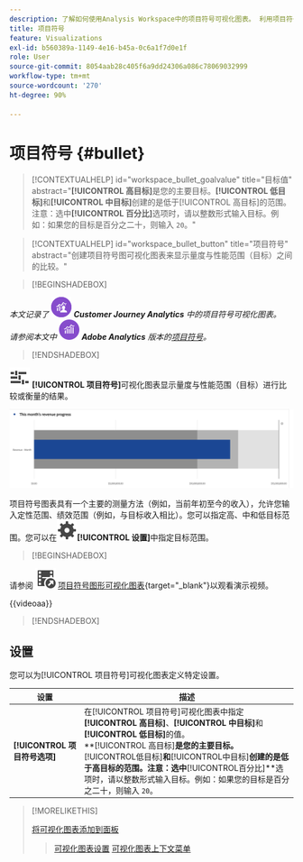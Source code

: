 ```yaml
---
description: 了解如何使用Analysis Workspace中的项目符号可视化图表。 利用项目符号可视化，可与其他性能范围（目标）进行比较或衡量。
title: 项目符号
feature: Visualizations
exl-id: b560389a-1149-4e16-b45a-0c6a1f7d0e1f
role: User
source-git-commit: 8054aab28c405f6a9dd24306a086c78069032999
workflow-type: tm+mt
source-wordcount: '270'
ht-degree: 90%

---
```


# 项目符号 {#bullet}

<!-- markdownlint-disable MD034 -->

>[!CONTEXTUALHELP]
>id="workspace_bullet_goalvalue"
>title="目标值"
>abstract="**[!UICONTROL 高目标]**&#x200B;是您的主要目标。**[!UICONTROL 低目标]**&#x200B;和&#x200B;**[!UICONTROL 中目标]**&#x200B;创建的是低于[!UICONTROL 高目标]的范围。注意：选中&#x200B;**[!UICONTROL 百分比]**&#x200B;选项时，请以整数形式输入目标。例如：如果您的目标是百分之二十，则输入 `20`。"

<!-- markdownlint-enable MD034 -->

<!-- markdownlint-disable MD034 -->

>[!CONTEXTUALHELP]
>id="workspace_bullet_button"
>title="项目符号"
>abstract="创建项目符号图可视化图表来显示量度与性能范围（目标）之间的比较。"

<!-- markdownlint-enable MD034 -->

>[!BEGINSHADEBOX]

_本文记录了_ ![CustomerJourneyAnalytics](/help/assets/icons/CustomerJourneyAnalytics.svg) _**Customer Journey Analytics** 中的项目符号可视化图表。_<br/>_请参阅本文中_ ![AdobeAnalytics](/help/assets/icons/AdobeAnalytics.svg) _**Adobe Analytics** 版本的[项目符号](https://experienceleague.adobe.com/zh-hans/docs/analytics/analyze/analysis-workspace/visualizations/bullet-graph)。_

>[!ENDSHADEBOX]

![GraphBullet](/help/assets/icons/GraphBullet.svg) **[!UICONTROL 项目符号]**&#x200B;可视化图表显示量度与性能范围（目标）进行比较或衡量的结果。

![项目符号可视化图表](assets/bullet.png)

项目符号图表具有一个主要的测量方法（例如，当前年初至今的收入），允许您输入定性范围、绩效范围（例如，与目标收入相比）。您可以指定高、中和低目标范围。您可以在![设置](/help/assets/icons/Setting.svg)**[!UICONTROL 设置]**&#x200B;中指定目标范围。

>[!BEGINSHADEBOX]

请参阅 ![VideoCheckedOut](/help/assets/icons/VideoCheckedOut.svg) [项目符号图形可视化图表](https://video.tv.adobe.com/v/23989/?quality=12/?quality=12&learn=on){target="_blank"}以观看演示视频。

{{videoaa}}

>[!ENDSHADEBOX]


## 设置

您可以为[!UICONTROL 项目符号]可视化图表定义特定设置。

| 设置 | 描述 |
|---|---|
| **[!UICONTROL 项目符号选项]** | 在[!UICONTROL 项目符号]可视化图表中指定&#x200B;**[!UICONTROL 高目标]**、**[!UICONTROL 中目标]**&#x200B;和&#x200B;**[!UICONTROL 低目标]**&#x200B;的值。<br/>**[!UICONTROL 高目标&#x200B;]**是您的主要目标。**[!UICONTROL &#x200B;低目标&#x200B;]**和**[!UICONTROL &#x200B;中目标&#x200B;]**创建的是低于高目标的范围。注意：选中**[!UICONTROL &#x200B;百分比&#x200B;]**选项时，请以整数形式输入目标。例如：如果您的目标是百分之二十，则输入 `20`。 |

>[!MORELIKETHIS]
>
>[将可视化图表添加到面板](/help/analysis-workspace/visualizations/freeform-analysis-visualizations.md#add-visualizations-to-a-panel)
>>[可视化图表设置](/help/analysis-workspace/visualizations/freeform-analysis-visualizations.md#settings)
>>[可视化图表上下文菜单](/help/analysis-workspace/visualizations/freeform-analysis-visualizations.md#context-menu)
>

